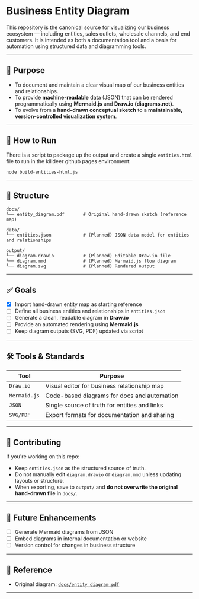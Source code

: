 # Business Entity Diagram

This repository is the canonical source for visualizing our business ecosystem — including entities, sales outlets, wholesale channels, and end customers. It is intended as both a documentation tool and a basis for automation using structured data and diagramming tools.

---


## 📌 Purpose

- To document and maintain a clear visual map of our business entities and relationships.
- To provide **machine-readable** data (JSON) that can be rendered programmatically using **Mermaid.js** and **Draw.io (diagrams.net)**.
- To evolve from a **hand-drawn conceptual sketch** to a **maintainable, version-controlled visualization system**.

---
## 📌 How to Run
There is a script to package up the output and create a single `entities.html` file to run in the killdeer github pages environment:
```
node build-entities-html.js
```

---
## 📂 Structure

```
docs/
└── entity_diagram.pdf       # Original hand-drawn sketch (reference map)

data/
└── entities.json            # (Planned) JSON data model for entities and relationships

output/
└── diagram.drawio           # (Planned) Editable Draw.io file
└── diagram.mmd              # (Planned) Mermaid.js flow diagram
└── diagram.svg              # (Planned) Rendered output
```

---

## ✅ Goals

- [x] Import hand-drawn entity map as starting reference
- [ ] Define all business entities and relationships in `entities.json`
- [ ] Generate a clean, readable diagram in **Draw.io**
- [ ] Provide an automated rendering using **Mermaid.js**
- [ ] Keep diagram outputs (SVG, PDF) updated via script

---

## 🛠 Tools & Standards

| Tool        | Purpose                                   |
|-------------|-------------------------------------------|
| `Draw.io`   | Visual editor for business relationship map |
| `Mermaid.js`| Code-based diagrams for docs and automation |
| `JSON`      | Single source of truth for entities and links |
| `SVG/PDF`   | Export formats for documentation and sharing |

---

## 🧠 Contributing

If you're working on this repo:
- Keep `entities.json` as the structured source of truth.
- Do not manually edit `diagram.drawio` or `diagram.mmd` unless updating layouts or structure.
- When exporting, save to `output/` and **do not overwrite the original hand-drawn file** in `docs/`.

---

## 🔮 Future Enhancements

- [ ] Generate Mermaid diagrams from JSON
- [ ] Embed diagrams in internal documentation or website
- [ ] Version control for changes in business structure

---

## 📎 Reference

- Original diagram: [`docs/entity_diagram.pdf`](docs/entity_diagram.pdf)

---

